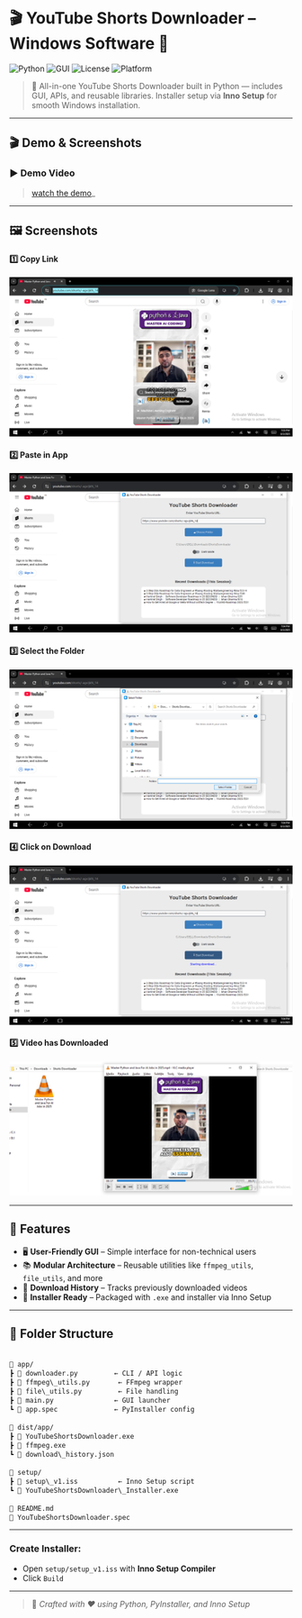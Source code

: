 # 🎬 YouTube Shorts Downloader – Windows Software 🐍

![Python](https://img.shields.io/badge/Python-3.10+-blue?logo=python&logoColor=white)
![GUI](https://img.shields.io/badge/GUI-Tkinter-green?style=flat-square&logo=windows95)
![License](https://img.shields.io/github/license/yourusername/yourrepo?style=flat-square)
![Platform](https://img.shields.io/badge/Platform-Windows-lightgrey?logo=windows&style=flat-square)

> 🎉 All-in-one YouTube Shorts Downloader built in Python — includes  GUI, APIs, and reusable libraries. Installer setup via **Inno Setup** for smooth Windows installation.

---
## 🎬 Demo & Screenshots

### ▶️ Demo Video


>  [watch the demo](https://drive.google.com/file/d/1X2AfGPQtI39QUN9iu4pnw7wDXcnZNxzw/view?usp=sharing)_

---

## 🖼️ Screenshots

#### 1️⃣ Copy Link
![Copy Link](./screenshots/1_COPY.png)

#### 2️⃣ Paste in App
![Paste in App](./screenshots/2_PASTE.png)

#### 3️⃣ Select the Folder
![Select Folder](./screenshots/3_SELECT_FOLDER.png)

#### 4️⃣ Click on Download
![Click Download](./screenshots/4_CLIKC.png)

#### 5️⃣ Video has Downloaded
![Video Downloaded](./screenshots/5_DOWNLOAD.png)

---

## 🧩 Features

- 🖥️ **User-Friendly GUI** – Simple interface for non-technical users  
- 📚 **Modular Architecture** – Reusable utilities like `ffmpeg_utils`, `file_utils`, and more  
- 📜 **Download History** – Tracks previously downloaded videos  
- 🧱 **Installer Ready** – Packaged with `.exe` and installer via Inno Setup  

---

## 📁 Folder Structure

```

📁 app/
┣ 📄 downloader.py         ← CLI / API logic
┣ 📄 ffmpeg\_utils.py       ← FFmpeg wrapper
┣ 📄 file\_utils.py         ← File handling
┣ 📄 main.py               ← GUI launcher
┗ 📄 app.spec              ← PyInstaller config

📁 dist/app/
┣ 📄 YouTubeShortsDownloader.exe
┣ 📄 ffmpeg.exe
┗ 📄 download\_history.json

📁 setup/
┣ 📄 setup\_v1.iss          ← Inno Setup script
┗ 📄 YouTubeShortsDownloader\_Installer.exe

📄 README.md
📄 YouTubeShortsDownloader.spec

````

---
### Create Installer:

* Open `setup/setup_v1.iss` with **Inno Setup Compiler**
* Click `Build`

---

> 🔗 *Crafted with ❤️ using Python, PyInstaller, and Inno Setup*
